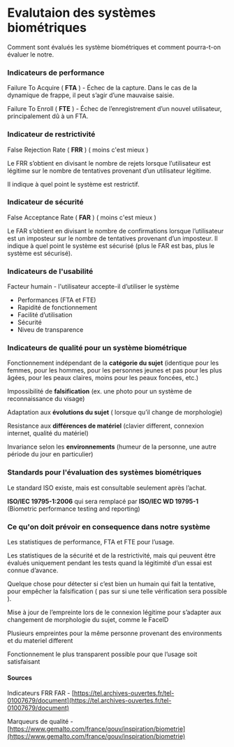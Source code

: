 # Evalutaion des systèmes biométriques

Comment sont évalués les système biométriques et comment pourra-t-on évaluer le notre.



### Indicateurs de performance

Failure To Acquire ( **FTA** ) - Échec de la capture. Dans le cas de la dynamique de frappe, il peut s’agir d’une mauvaise saisie. 

 Failure To Enroll ( **FTE** ) - Échec de l’enregistrement d’un nouvel utilisateur, principalement dû à un FTA.

### Indicateur de restrictivité

False Rejection Rate ( **FRR** ) ( moins c'est mieux )

Le FRR s’obtient en divisant le nombre de rejets lorsque l’utilisateur est légitime sur le nombre de tentatives provenant d’un utilisateur légitime.

Il indique à quel point le système est restrictif.

### Indicateur de sécurité

False Acceptance Rate ( **FAR** ) ( moins c'est mieux )

Le FAR s’obtient en divisant le nombre de confirmations lorsque l’utilisateur est un imposteur sur le nombre de tentatives provenant d’un imposteur. Il indique à quel point le système est sécurisé (plus le FAR est bas, plus le système est sécurisé).

### Indicateurs de l'usabilité

Facteur humain - l'utilisateur accepte-il d’utiliser le système

- Performances (FTA et FTE)
- Rapidité de fonctionnement 
- Facilité d’utilisation
- Sécurité
- Niveu de transparence

### Indicateurs de qualité pour un système biométrique

Fonctionnement indépendant de la **catégorie du sujet** (identique pour les femmes, pour les hommes, pour les personnes jeunes et pas pour les plus âgées, pour les peaux claires, moins pour les peaux foncées, etc.)

Impossibilité de **falsification** (ex. une photo pour un système de reconnaissance du visage)

Adaptation aux **évolutions du sujet** ( lorsque qu’il change de morphologie)

Resistance aux **différences de matériel** (clavier different, connexion internet, qualité du matériel)

Invariance selon les **environnements** (humeur de la personne, une autre période du jour en particulier)

### Standards pour l'évaluation des systèmes biométriques

Le standard ISO existe, mais est consultable seulement après l’achat.

**ISO/IEC 19795-1:2006** qui sera remplacé par  **ISO/IEC WD 19795-1** (Biometric performance testing and reporting)

### Ce qu'on doit prévoir en consequence dans notre système

Les statistiques de performance, FTA et FTE pour l’usage.

Les statistiques de la sécurité et de la restrictivité, mais qui peuvent être évalués uniquement pendant les tests quand la légitimité d’un essai est connue d’avance.

Quelque chose pour détecter si c’est bien un humain qui fait la tentative, pour empêcher la falsification ( pas sur si une telle vérification sera possible ).

Mise à jour de l’empreinte lors de le connexion légitime pour s’adapter aux changement de morphologie du sujet, comme le FaceID

Plusieurs empreintes pour la même personne provenant des environments et du materiel different

Fonctionnement le plus transparent possible pour que l’usage soit satisfaisant

#### Sources

Indicateurs FRR FAR - [https://tel.archives-ouvertes.fr/tel-01007679/document](https://tel.archives-ouvertes.fr/tel-01007679/document)

Marqueurs de qualité - [https://www.gemalto.com/france/gouv/inspiration/biometrie](https://www.gemalto.com/france/gouv/inspiration/biometrie)
